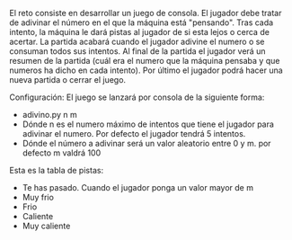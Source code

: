El reto consiste en desarrollar un juego de consola. El jugador debe tratar de adivinar el número
en el que la máquina está "pensando". Tras cada intento, la máquina le dará pistas al jugador de si
esta lejos o cerca de acertar. La partida acabará cuando el jugador adivine el numero o se consuman
todos sus intentos. Al final de la partida el jugador verá un resumen de la partida (cuál era el
numero que la máquina pensaba y que numeros ha dicho en cada intento). Por último el jugador podrá
hacer una nueva partida o cerrar el juego.


Configuración:
El juego se lanzará por consola de la siguiente forma:
- adivino.py n m
- Dónde n es el numero máximo de intentos que tiene el jugador para adivinar el numero. Por defecto
el jugador tendrá 5 intentos.
- Dónde el número a adivinar será un valor aleatorio entre 0 y m. por defecto m valdrá 100


Esta es la tabla de pistas:
- Te has pasado. Cuando el jugador ponga un valor mayor de m
- Muy frio
- Frio
- Caliente
- Muy caliente

